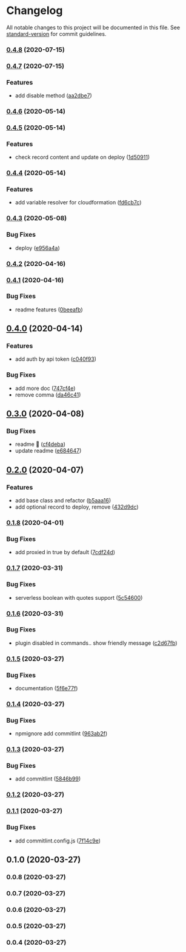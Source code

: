 # Changelog

All notable changes to this project will be documented in this file. See [standard-version](https://github.com/conventional-changelog/standard-version) for commit guidelines.

### [0.4.8](https://github.com/w4rlock/serverless-cloudflaredns-plugin/compare/0.4.7...0.4.8) (2020-07-15)

### [0.4.7](https://github.com/w4rlock/serverless-cloudflaredns-plugin/compare/0.4.6...0.4.7) (2020-07-15)


### Features

* add disable method ([aa2dbe7](https://github.com/w4rlock/serverless-cloudflaredns-plugin/commit/aa2dbe79f2ece6327d40c04abc04d1f078b1d385))

### [0.4.6](https://github.com/w4rlock/serverless-cloudflaredns-plugin/compare/0.4.5...0.4.6) (2020-05-14)

### [0.4.5](https://github.com/w4rlock/serverless-cloudflaredns-plugin/compare/0.4.4...0.4.5) (2020-05-14)


### Features

* check record content and update on deploy ([1d50911](https://github.com/w4rlock/serverless-cloudflaredns-plugin/commit/1d50911f5ff5d880da393359395889873e0eb2ca))

### [0.4.4](https://github.com/w4rlock/serverless-cloudflaredns-plugin/compare/0.4.3...0.4.4) (2020-05-14)


### Features

* add variable resolver for cloudformation ([fd6cb7c](https://github.com/w4rlock/serverless-cloudflaredns-plugin/commit/fd6cb7c79733662f974dc133dda732d6be8d085e))

### [0.4.3](https://github.com/w4rlock/serverless-cloudflaredns-plugin/compare/0.4.2...0.4.3) (2020-05-08)


### Bug Fixes

* deploy ([e956a4a](https://github.com/w4rlock/serverless-cloudflaredns-plugin/commit/e956a4a956df8d22c5f5cc032f68e2b5a0019415))

### [0.4.2](https://github.com/w4rlock/serverless-cloudflaredns-plugin/compare/0.4.1...0.4.2) (2020-04-16)

### [0.4.1](https://github.com/w4rlock/serverless-cloudflaredns-plugin/compare/0.4.0...0.4.1) (2020-04-16)


### Bug Fixes

* readme features ([0beeafb](https://github.com/w4rlock/serverless-cloudflaredns-plugin/commit/0beeafbfd848099abb67137f322b362ceb333548))

## [0.4.0](https://github.com/w4rlock/serverless-cloudflaredns-plugin/compare/0.3.0...0.4.0) (2020-04-14)


### Features

* add auth by api token ([c040f93](https://github.com/w4rlock/serverless-cloudflaredns-plugin/commit/c040f93361ce7a6216e918311155831a45e14cf0))


### Bug Fixes

* add more doc ([747cf4e](https://github.com/w4rlock/serverless-cloudflaredns-plugin/commit/747cf4e92893ad3b4b9339e2308a44d4fa7a5587))
* remove comma ([da46c41](https://github.com/w4rlock/serverless-cloudflaredns-plugin/commit/da46c41f7957e195c7b3f1dc5ab07d84134ad8d0))

## [0.3.0](https://github.com/w4rlock/serverless-cloudflaredns-plugin/compare/0.2.0...0.3.0) (2020-04-08)


### Bug Fixes

* readme :beer: ([cf4deba](https://github.com/w4rlock/serverless-cloudflaredns-plugin/commit/cf4debac125978ef7ae634b66eed7d80ce9cbf16))
* update readme ([e684647](https://github.com/w4rlock/serverless-cloudflaredns-plugin/commit/e68464750f4eec41dc1c8f99df85ce6465dece70))

## [0.2.0](https://github.com/w4rlock/serverless-cloudflaredns-plugin/compare/0.1.8...0.2.0) (2020-04-07)


### Features

* add base class and refactor ([b5aaa16](https://github.com/w4rlock/serverless-cloudflaredns-plugin/commit/b5aaa1682bca93313efb3aedb95f6abe39fba0f3))
* add optional record to deploy, remove ([432d9dc](https://github.com/w4rlock/serverless-cloudflaredns-plugin/commit/432d9dcabbe0b6a9ab2a1d0ed33f7be0b6e1ff74))

### [0.1.8](https://github.com/w4rlock/serverless-cloudflaredns-plugin/compare/0.1.7...0.1.8) (2020-04-01)


### Bug Fixes

* add proxied in true by default ([7cdf24d](https://github.com/w4rlock/serverless-cloudflaredns-plugin/commit/7cdf24df33bd0b3cf31a9358ddd00df4c0e43347))

### [0.1.7](https://github.com/w4rlock/serverless-cloudflaredns-plugin/compare/0.1.6...0.1.7) (2020-03-31)


### Bug Fixes

* serverless boolean with quotes support ([5c54600](https://github.com/w4rlock/serverless-cloudflaredns-plugin/commit/5c54600f96f7096e0b69236b95d6e3e856c0d6cf))

### [0.1.6](https://github.com/w4rlock/serverless-cloudflaredns-plugin/compare/0.1.5...0.1.6) (2020-03-31)


### Bug Fixes

* plugin disabled in commands.. show friendly message ([c2d67fb](https://github.com/w4rlock/serverless-cloudflaredns-plugin/commit/c2d67fb1aedd49fee41ac7af9d4458693a789962))

### [0.1.5](https://github.com/w4rlock/serverless-cloudflaredns-plugin/compare/0.1.4...0.1.5) (2020-03-27)


### Bug Fixes

* documentation ([5f6e77f](https://github.com/w4rlock/serverless-cloudflaredns-plugin/commit/5f6e77f18e27c4b13e2c81b9931a0eb0a8ecea81))

### [0.1.4](https://github.com/w4rlock/serverless-cloudflaredns-plugin/compare/0.1.3...0.1.4) (2020-03-27)


### Bug Fixes

* npmignore add commitlint ([963ab2f](https://github.com/w4rlock/serverless-cloudflaredns-plugin/commit/963ab2fb9018b48d253349fed5eea922a0e57762))

### [0.1.3](https://github.com/w4rlock/serverless-cloudflaredns-plugin/compare/0.1.2...0.1.3) (2020-03-27)


### Bug Fixes

* add commitlint ([5846b99](https://github.com/w4rlock/serverless-cloudflaredns-plugin/commit/5846b99d34bb6d00bfa9001f5e38d45819ef35d3))

### [0.1.2](https://github.com/w4rlock/serverless-cloudflaredns-plugin/compare/0.1.1...0.1.2) (2020-03-27)

### [0.1.1](https://github.com/w4rlock/serverless-cloudflaredns-plugin/compare/0.1.0...0.1.1) (2020-03-27)


### Bug Fixes

* add commitlint.config.js ([7f14c9e](https://github.com/w4rlock/serverless-cloudflaredns-plugin/commit/7f14c9eea809385072cf0bac64f928c55ba3846f))

## 0.1.0 (2020-03-27)

### 0.0.8 (2020-03-27)

### 0.0.7 (2020-03-27)

### 0.0.6 (2020-03-27)

### 0.0.5 (2020-03-27)

### 0.0.4 (2020-03-27)
